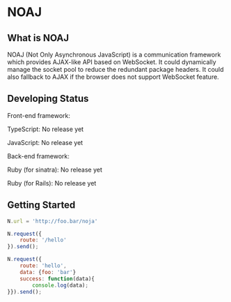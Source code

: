 # NOAJ

## What is NOAJ
NOAJ (Not Only Asynchronous JavaScript) is a communication framework which provides AJAX-like API based on WebSocket. It could dynamically manage the socket pool to reduce the redundant package headers. It could also fallback to AJAX if the browser does not support WebSocket feature.

## Developing Status

Front-end framework:

TypeScript: No release yet

JavaScript: No release yet



Back-end framework:

Ruby (for sinatra): No release yet

Ruby (for Rails): No release yet

## Getting Started

```javascript
N.url = 'http://foo.bar/noja'

N.request({
    route: '/hello'
}).send();

N.request({
    route: 'hello',
    data: {foo: 'bar'}
    success: function(data){
        console.log(data);
}}).send();
```
